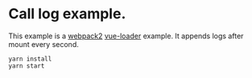 # Call log example.
This example is a [webpack2](https://webpack.github.io/) [vue-loader](https://github.com/vuejs/vue-loader) example. It appends logs after mount every second.

```
yarn install
yarn start
```
